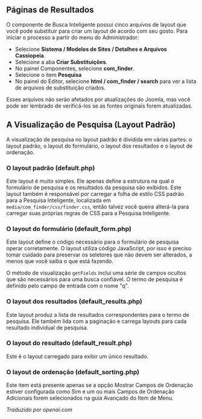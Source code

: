 <!-- Filename: Customising_the_Smart_Search_results_page / Display title: Substituições de Layout da Pesquisa Inteligente   -->

## Páginas de Resultados

O componente de Busca Inteligente possui cinco arquivos de layout que você pode substituir para criar um layout de acordo com seu gosto. Para iniciar o processo a partir do menu do Administrador:

* Selecione **Sistema / Modelos de Sites / Detalhes e Arquivos Cassiopeia**.
* Selecione a aba **Criar Substituições**.
* No painel Componentes, selecione **com_finder**.
* Selecione o item **Pesquisa**
* No painel do Editor, selecione **html / com_finder / search** para ver a lista de arquivos de substituição criados.

Esses arquivos não serão afetados por atualizações do Joomla, mas você pode ser lembrado de verificá-los se as fontes originais forem atualizadas.

## A Visualização de Pesquisa (Layout Padrão)

A visualização de pesquisa no layout padrão é dividida em várias partes: o layout padrão, o layout do formulário, o layout dos resultados e o layout de ordenação.

### O layout padrão (default.php)

Este layout é muito simples. Ele apenas define a estrutura na qual o formulário de pesquisa e os resultados da pesquisa são exibidos. Este layout também é responsável por carregar a folha de estilo CSS padrão para a Pesquisa Inteligente, localizada em `media/com_finder/css/finder.css`, então talvez você queira alterá-la para carregar suas próprias regras de CSS para a Pesquisa Inteligente.

### O layout do formulário (default_form.php)

Este layout define o código necessário para o formulário de pesquisa operar corretamente. O layout utiliza código JavaScript, por isso é preciso tomar cuidado para preservar os seletores que não devem ser alterados, a menos que você saiba o que está fazendo.

O método de visualização `getFields` inclui uma série de campos ocultos que são necessários para uma busca confiável. O termo de pesquisa é definido pelo campo de entrada com o nome "q".

### O layout dos resultados (default_results.php)

Este layout produz a lista de resultados correspondentes para o termo de pesquisa. Ele também lida com a paginação e carrega layouts para cada resultado individual de pesquisa.

### O layout do resultado (default_result.php)

Este é o layout carregado para exibir um único resultado.

### O layout de ordenação (default_sorting.php)

Este item está presente apenas se a opção Mostrar Campos de Ordenação estiver configurada como Sim e um ou mais Campos de Ordenação Adicionais forem selecionados na guia Avançado do Item de Menu.

*Traduzido por openai.com*

